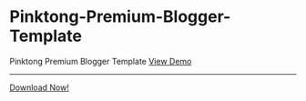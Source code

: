 # Pinktong-Premium-Blogger-Template
Pinktong Premium Blogger Template
<a href='https://pinktong-blogger-template.blogspot.com/' target='_blank'>View Demo</a><hr/><a href='https://tema.goinsan.com/2021/07/pinktong-v15.html' target='_blank'>Download Now!</a>
